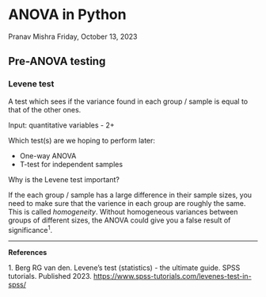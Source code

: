 # ANOVA in Python
Pranav Mishra
Friday, October 13, 2023

## Pre-ANOVA testing

### Levene test

A test which sees if the variance found in each group / sample is equal
to that of the other ones.

Input: quantitative variables - 2+

Which test(s) are we hoping to perform later:

- One-way ANOVA
- T-test for independent samples

Why is the Levene test important?

If the each group / sample has a large difference in their sample sizes,
you need to make sure that the varience in each group are roughly the
same. This is called *homogeneity*. Without homogeneous variances
between groups of different sizes, the ANOVA could give you a false
result of significance<sup>1</sup>.

------------------------------------------------------------------------

**References**

<div id="refs" class="references csl-bib-body">

<div id="ref-van_den_berg_levenes_2023" class="csl-entry">

<span class="csl-left-margin">1.
</span><span class="csl-right-inline">Berg RG van den. Levene’s test
(statistics) - the ultimate guide. SPSS tutorials. Published 2023.
<https://www.spss-tutorials.com/levenes-test-in-spss/></span>

</div>

</div>
